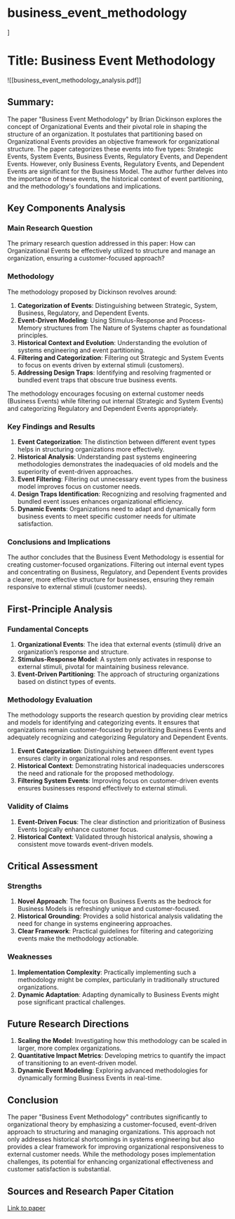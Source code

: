 # business_event_methodology
]

# Title: Business Event Methodology
![[business_event_methodology_analysis.pdf]]

## Summary:
The paper "Business Event Methodology" by Brian Dickinson explores the concept of Organizational Events and their pivotal role in shaping the structure of an organization. It postulates that partitioning based on Organizational Events provides an objective framework for organizational structure. The paper categorizes these events into five types: Strategic Events, System Events, Business Events, Regulatory Events, and Dependent Events. However, only Business Events, Regulatory Events, and Dependent Events are significant for the Business Model. The author further delves into the importance of these events, the historical context of event partitioning, and the methodology's foundations and implications.

## Key Components Analysis

### Main Research Question

The primary research question addressed in this paper: How can Organizational Events be effectively utilized to structure and manage an organization, ensuring a customer-focused approach?

### Methodology

The methodology proposed by Dickinson revolves around:

1. **Categorization of Events**: Distinguishing between Strategic, System, Business, Regulatory, and Dependent Events.
2. **Event-Driven Modeling**: Using Stimulus-Response and Process-Memory structures from The Nature of Systems chapter as foundational principles.
3. **Historical Context and Evolution**: Understanding the evolution of systems engineering and event partitioning.
4. **Filtering and Categorization**: Filtering out Strategic and System Events to focus on events driven by external stimuli (customers).
5. **Addressing Design Traps**: Identifying and resolving fragmented or bundled event traps that obscure true business events.

The methodology encourages focusing on external customer needs (Business Events) while filtering out internal (Strategic and System Events) and categorizing Regulatory and Dependent Events appropriately.

### Key Findings and Results

1. **Event Categorization**: The distinction between different event types helps in structuring organizations more effectively.
2. **Historical Analysis**: Understanding past systems engineering methodologies demonstrates the inadequacies of old models and the superiority of event-driven approaches.
3. **Event Filtering**: Filtering out unnecessary event types from the business model improves focus on customer needs.
4. **Design Traps Identification**: Recognizing and resolving fragmented and bundled event issues enhances organizational efficiency.
5. **Dynamic Events**: Organizations need to adapt and dynamically form business events to meet specific customer needs for ultimate satisfaction.

### Conclusions and Implications

The author concludes that the Business Event Methodology is essential for creating customer-focused organizations. Filtering out internal event types and concentrating on Business, Regulatory, and Dependent Events provides a clearer, more effective structure for businesses, ensuring they remain responsive to external stimuli (customer needs).

## First-Principle Analysis

### Fundamental Concepts

1. **Organizational Events**: The idea that external events (stimuli) drive an organization’s response and structure.
2. **Stimulus-Response Model**: A system only activates in response to external stimuli, pivotal for maintaining business relevance.
3. **Event-Driven Partitioning**: The approach of structuring organizations based on distinct types of events.

### Methodology Evaluation

The methodology supports the research question by providing clear metrics and models for identifying and categorizing events. It ensures that organizations remain customer-focused by prioritizing Business Events and adequately recognizing and categorizing Regulatory and Dependent Events.

1. **Event Categorization**: Distinguishing between different event types ensures clarity in organizational roles and responses.
2. **Historical Context**: Demonstrating historical inadequacies underscores the need and rationale for the proposed methodology.
3. **Filtering System Events**: Improving focus on customer-driven events ensures businesses respond effectively to external stimuli.

### Validity of Claims

1. **Event-Driven Focus**: The clear distinction and prioritization of Business Events logically enhance customer focus.
2. **Historical Context**: Validated through historical analysis, showing a consistent move towards event-driven models.

## Critical Assessment

### Strengths

1. **Novel Approach**: The focus on Business Events as the bedrock for Business Models is refreshingly unique and customer-focused.
2. **Historical Grounding**: Provides a solid historical analysis validating the need for change in systems engineering approaches.
3. **Clear Framework**: Practical guidelines for filtering and categorizing events make the methodology actionable.

### Weaknesses

1. **Implementation Complexity**: Practically implementing such a methodology might be complex, particularly in traditionally structured organizations.
2. **Dynamic Adaptation**: Adapting dynamically to Business Events might pose significant practical challenges.

## Future Research Directions

1. **Scaling the Model**: Investigating how this methodology can be scaled in larger, more complex organizations.
2. **Quantitative Impact Metrics**: Developing metrics to quantify the impact of transitioning to an event-driven model.
3. **Dynamic Event Modeling**: Exploring advanced methodologies for dynamically forming Business Events in real-time.

## Conclusion

The paper "Business Event Methodology" contributes significantly to organizational theory by emphasizing a customer-focused, event-driven approach to structuring and managing organizations. This approach not only addresses historical shortcomings in systems engineering but also provides a clear framework for improving organizational responsiveness to external customer needs. While the methodology poses implementation challenges, its potential for enhancing organizational effectiveness and customer satisfaction is substantial.

## Sources and Research Paper Citation
[Link to paper](https://github.com/kingler/mabos-research-papers/blob/main/research-papers/Ontology%20and%20Goal%20Model%20in%20Designing%20BDI%20Multi-Agent%20Systems.pdf)